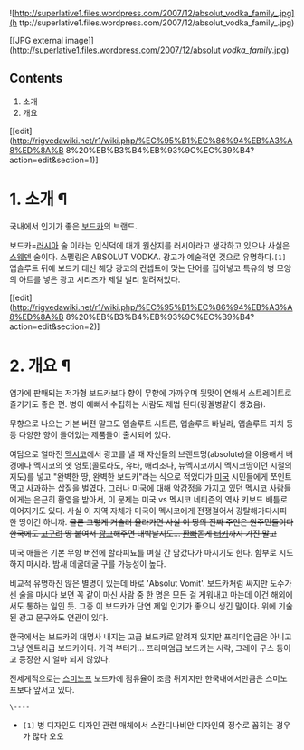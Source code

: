 ![http://superlative1.files.wordpress.com/2007/12/absolut_vodka_family_.jpg](h
ttp://superlative1.files.wordpress.com/2007/12/absolut_vodka_family_.jpg)

[[JPG external image]](http://superlative1.files.wordpress.com/2007/12/absolut
_vodka_family_.jpg)

## Contents

    

1. 소개 
2. 개요 

[[edit](http://rigvedawiki.net/r1/wiki.php/%EC%95%B1%EC%86%94%EB%A3%A8%ED%8A%B
8%20%EB%B3%B4%EB%93%9C%EC%B9%B4?action=edit&section=1)]

# 1. 소개 ¶

국내에서 인기가 좋은 [보드카](%EB%B3%B4%EB%93%9C%EC%B9%B4.md)의 브랜드.

  

보드카=[러시아](%EB%9F%AC%EC%8B%9C%EC%95%84.md) 술 이라는 인식덕에 대개 원산지를 러시아라고 생각하고 있으나
사실은 [스웨덴](%EC%8A%A4%EC%9B%A8%EB%8D%B4.md) 술이다. 스펠링은 ABSOLUT VODKA. 광고가 예술적인
것으로 유명하다.`[1]` 앱솔루트 뒤에 보드카 대신 해당 광고의 컨셉트에 맞는 단어를 집어넣고 특유의 병 모양의 아트를 넣은 광고 시리즈가
제일 널리 알려져있다.

  

[[edit](http://rigvedawiki.net/r1/wiki.php/%EC%95%B1%EC%86%94%EB%A3%A8%ED%8A%B
8%20%EB%B3%B4%EB%93%9C%EC%B9%B4?action=edit&section=2)]

# 2. 개요 ¶

염가에 판매되는 저가형 보드카보다 향이 무향에 가까우며 뒷맛이 연해서 스트레이트로 즐기기도 좋은 편. 병이 예뻐서 수집하는 사람도 제법
된다(링겔병같이 생겼음).

  

무향으로 나오는 기본 버젼 말고도 앱솔루트 시트론, 앱솔루트 바닐라, 앱솔루트 피치 등등 다양한 향이 들어있는 제품들이 출시되어 있다.

  

여담으로 얼마전 [멕시코](%EB%A9%95%EC%8B%9C%EC%BD%94.md)에서 광고를 낼 때 자신들의
브랜드명(absolute)을 이용해서 배경에다 멕시코의 옛 영토(콜로라도, 유타, 애리조나, 뉴멕시코까지 멕시코땅이던 시절의 지도)를 넣고
"완벽한 땅, 완벽한 보드카"라는 식으로 적었다가 [미국](%EB%AF%B8%EA%B5%AD.md) 시민들에게 쪼인트 먹고 사과하는
삽질을 벌였다. 그러나 미국에 대해 악감정을 가지고 있던 멕시코 사람들에게는 은근히 환영을 받아서, 이 문제는 미국 vs 멕시코 네티즌의
역사 키보드 배틀로 이어지기도 있다. 사실 이 지역 자체가 미국이 멕시코에게 전쟁걸어서 강탈해가다시피 한 땅이긴 하니까. <del>물론
그렇게 거슬러 올라가면 사실 이 땅의 진짜 주인은 원주민들이다</del> <del>한국에도
[고구려](%EA%B3%A0%EA%B5%AC%EB%A0%A4.md) 땅 붙여서
[광고](%EA%B4%91%EA%B3%A0.md)해주면 대박날지도... [환빠](%ED%99%98%EB%B9%A0.md)돋게
[터키](%ED%84%B0%ED%82%A4.md)까지 가진 말고</del>

  

미국 애들은 기본 무향 버전에 할라피뇨를 며칠 간 담갔다가 마시기도 한다. 함부로 시도하지 마시라. 밤새 데굴데굴 구를 가능성이 높다.

  

비교적 유명하진 않은 별명이 있는데 바로 'Absolut Vomit'. 보드카처럼 싸지만 도수가 센 술을 마시다 보면 꼭 같이 마신 사람 중
한 명은 모든 걸 게워내고 마는데 이건 해외에서도 통하는 일인 듯. 그중 이 보드카가 단연 제일 인기가 좋으니 생긴 말이다. 위에 기술된
광고 문구와도 연관이 있다.

  

한국에서는 보드카의 대명사 내지는 고급 보드카로 알려져 있지만 프리미엄급은 아니고 그냥 엔트리급 보드카이다. 가격 부터가... 프리미엄급
보드카는 시락, 그레이 구스 등이고 등장한 지 얼마 되지 않았다.

  

전세계적으로는 [스미노프](%EC%8A%A4%EB%AF%B8%EB%85%B8%ED%94%84.md) 보드카에 점유율이 조금 뒤지지만
한국내에서만큼은 스미노프보다 앞서고 있다.

  

`\----`

  * `[1]` 병 디자인도 디자인 관련 매체에서 스칸디나비안 디자인의 정수로 꼽히는 경우가 많다 오오

